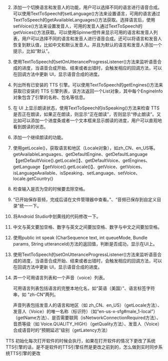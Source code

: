 2. 添加一个切换语言和发音人的功能，用户可以选择不同的语言进行语音合成。可以使用TextToSpeech的setLanguage()方法来设置语言，可用的语言通过TextToSpeech的getAvailableLanguages()方法获取。选择语言后，使用setVoice()方法来设置发音人，可用的发音人通过TextToSpeech的getVoices()方法获取。可以使用Spinner控件来显示可用的语言和发音人列表，用户可以选择不同的语言和发音人进行语音合成。还可以将语言和发音人恢复到默认值，比如中文和默认发音人。并且为默认的语言和发音人添加一个提示，比如“默认”。
3. 使用TextToSpeech的setOnUtteranceProgressListener()方法来监听语音合成的进度，当语音合成开始、结束或者出错时，会触发相应的回调方法，可以在回调方法中更新 UI，显示语音合成的进度。
4. 列出所有已安装的 TTS 引擎。可以使用TextToSpeech的getEngines()方法来获取已安装的 TTS 引擎列表，该方法返回一个List<EngineInfo>对象，其中每个EngineInfo对象包含了引擎的名称、包名等信息。
5. 在 UI 上显示朗读状态，使用TextToSpeech的isSpeaking()方法来检查 TTS 是否正在朗读，如果正在朗读，则显示“正在朗读”，否则显示“停止朗读”。又比如可以添加一个进度条或者一个文本框来显示朗读的进度，用户可以直观地看到朗读的状态。
6. 添加一个继续朗读的功能。
7. 使用getLocale()，获取语言和地区（Locale对象），如zh_CN、en_US等。getAvailableLanguages、getDefaultEngine、getDefaultLanguage【getDefaultVoice().getLocale()】、getDefaultVoice、getEngines、getLanguage【getVoice().getLocale()】、getVoice、getVoices、isLanguageAvailable、isSpeaking、setLanguage、setVoice、locale.getCountry()
8. 检查输入是否为空的时候要去除空格。
9. “已开始保存音频，完成后请在文件管理器中查看。”、“音频已保存到自定义目录”统一一下。
10. 将Android Studio中划黄线的代码修改一下。
11. 中文与英文要加空格、数字与英文之间要加空格、数字与中文之间要加空格。
12. 使用public int speak (CharSequence text, 
                int queueMode, 
                Bundle params, 
                String utteranceId)方法的返回值，判断是否成功，显示在UI上。
13. 使用TextToSpeech的setOnUtteranceProgressListener()方法来监听语音合成的进度，当语音合成开始、结束或者出错时，会触发相应的回调方法，可以在回调方法中更新 UI，显示语音合成的进度。
14. 弄一个可用语言列表和一个声音（voice）列表。  

    可用语言列表包括语言的完整本地化名，如“英语（美国）”、语言标签字符串，如 "zh-CN"两列。  

    声音列表包括发音人的语言和地区（如 zh_CN、en_US）（getLocale方法）、发音人（Voice）的唯一名称（标识符）（如“en-us-x-sfg#male_1-local”）（getName方法）、是否需要联网（isNetworkConnectionRequired方法）、音质等级（如 Voice.QUALITY_HIGH）（getQuality方法）、发音人（Voice）合成语音时的“预期延迟”级别（getLatency方法）


TTS 初始化每次打开软件的时候会执行，如果在打开软件的情况下更改了系统TTS引擎的话，是不是软件的TTS引擎任然是更改之前到的，怎么做到实时同步系统TTS引擎的更改